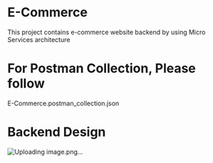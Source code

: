 # E-Commerce
This project contains e-commerce website backend by using Micro Services architecture


# For Postman Collection, Please follow 
E-Commerce.postman_collection.json

# Backend Design 
![Uploading image.png…]()



